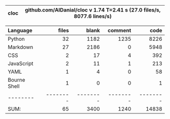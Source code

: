 cloc|github.com/AlDanial/cloc v 1.74  T=2.41 s (27.0 files/s, 8077.6 lines/s)
--- | ---

Language|files|blank|comment|code
:-------|-------:|-------:|-------:|-------:
Python|32|1182|1235|8226
Markdown|27|2186|0|5948
CSS|2|17|4|392
JavaScript|2|11|1|213
YAML|1|4|0|58
Bourne Shell|1|0|0|1
--------|--------|--------|--------|--------
SUM:|65|3400|1240|14838
